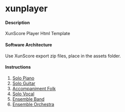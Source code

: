 # xunplayer

#### Description
XunScore Player Html Template

#### Software Architecture
Use XunScore export zip files, place in the assets folder.

#### Instructions

1.  [Solo Piano](https://xunscore.github.io/xunplayer/player.html?url=assets/piano)
2.  [Solo Guitar](https://xunscore.github.io/xunplayer/player.html?url=assets/guitar)
3.  [Accompaniment Folk](https://xunscore.github.io/xunplayer/player.html?url=assets/folk)
4.  [Solo Vocal](https://xunscore.github.io/xunplayer/player.html?url=assets/vocal)
5.  [Ensemble Band](https://xunscore.github.io/xunplayer/player.html?url=assets/band)
6.  [Ensemble Orchestra](https://xunscore.github.io/xunplayer/player.html?url=assets/orchestra)
